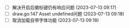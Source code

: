   - [ ] 解决开启后徽标键仍有响应问题 (2023-07-13 09:17)
  - [ ] draw.go:147 Asset undefined问题 (2023-07-13 09:18)
  - [ ] 取消加载自带字体功能 (2023-07-13 09:18)
